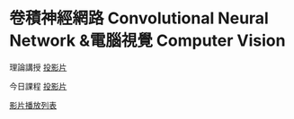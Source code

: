 # 卷積神經網路 Convolutional Neural Network &電腦視覺 Computer Vision

理論講授 [投影片 ](https://drive.google.com/file/d/1gr_U_FlIT8cbJ35zr5Raf1tNe5x4rgkM/view)

今日課程 [投影片 ](https://drive.google.com/file/d/1pEJ-2RYYwOAIow90JqfaBKRWSZApWYSN/view)

[影片播放列表](https://www.youtube.com/playlist?list=PL1f_B9coMEeDtGJ00o8v9Qg7z0meYcdhB)





